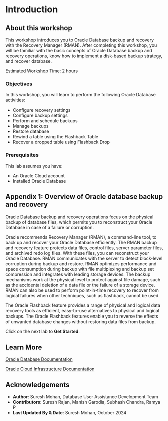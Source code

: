 # Introduction

## About this workshop
This workshop introduces you to Oracle Database backup and recovery with the Recovery Manager (RMAN). After completing this workshop, you will be familiar with the basic concepts of Oracle Database backup and recovery operations, know how to implement a disk-based backup strategy, and recover database.

Estimated Workshop Time: 2 hours

### Objectives
In this workshop, you will learn to perform the following Oracle Database activities:
-   Configure recovery settings
-   Configure backup settings
-   Perform and schedule backups
-   Manage backups
-   Restore database
-   Rewind a table using the Flashback Table
-   Recover a dropped table using Flashback Drop

### Prerequisites
This lab assumes you have:
-   An Oracle Cloud account
-   Installed Oracle Database


## Appendix 1: Overview of Oracle database backup and recovery
Oracle Database backup and recovery operations focus on the physical backup of database files, which permits you to reconstruct your Oracle Database in case of a failure or corruption.

Oracle recommends Recovery Manager (RMAN), a command-line tool, to back up and recover your Oracle Database efficiently. The RMAN backup and recovery feature protects data files, control files, server parameter files, and archived redo log files. With these files, you can reconstruct your Oracle Database. RMAN communicates with the server to detect block-level corruption during backup and restore. RMAN optimizes performance and space consumption during backup with file multiplexing and backup set compression and integrates with leading storage devices. The backup mechanisms work at the physical level to protect against file damage, such as the accidental deletion of a data file or the failure of a storage device. RMAN can also be used to perform point-in-time recovery to recover from logical failures when other techniques, such as flashback, cannot be used.

The Oracle Flashback feature provides a range of physical and logical data recovery tools as efficient, easy-to-use alternatives to physical and logical backups. The Oracle Flashback features enable you to reverse the effects of unwanted database changes without restoring data files from backup.


Click on the next lab to **Get Started**.


## Learn More

[Oracle Database Documentation](https://docs.oracle.com/en/database/oracle/oracle-database/index.html)

[Oracle Cloud Infrastructure Documentation](https://docs.oracle.com/en-us/iaas/Content/Identity/Concepts/overview.htm)


## Acknowledgements
- **Author**: Suresh Mohan, Database User Assistance Development Team
- **Contributors**: Suresh Rajan, Manish Garodia, Subhash Chandra, Ramya P
- **Last Updated By & Date**: Suresh Mohan, October 2024
